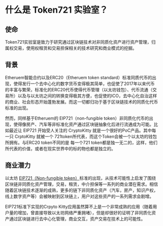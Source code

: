 # 什么是 Token721 实验室？



## 使命

Token721实验室是致力于研究通过区块链技术对非同质化资产进行资产管理，归属权交易，使用权租赁和交易担保相关的技术研究和商业模式的挖掘。

## 背景

Etheruem智能合约以及ERC20（Etheruem token standard）标准同质代币的出现，使得发行一个去中心化的数字货币变得极其简单，也促使了2017年以来代币的丰富与繁荣，标准化的ERC20代币使得代币管理（以太坊钱包）、代币流通（交易所）以及与以太坊之间的转换变得极其方便，也促使的ICO，去中心化自治这样的商业、社会形态开始蓬勃发展。而这一切都归功于基于区块链技术的同质化代币标准的出现。

然而，同样基于Etheruem的 EIP721（non-fungible token）非同质化代币的出现，使得像房产、汽车等非标准化资产通过区块链抽象化后进行流通成为可能。比如最近让 EIP721 开始受人关注的 CryptoKitty 就是一个很好的PoC产品。其中每一只 CrptoKitty 就被一个 721token所代表，而这个Token会被一个以太坊的钱包所拥有。与ERC20 token不同的是 每一个721 token都是独一无二的，这样，他们所代表的价值，或者在现实世界中的标的物也都是独立的。

## 商业潜力

以太坊 [EIP721（Non-fungible token）](https://github.com/ethereum/eips/issues/721)标准的出现，从技术可能性上启发了围绕区块链非同质化资产管理，交易，租赁，中介担保等一系列的商业潜在需求。相信随着区块链技术逐渐的成熟，更多的链下非同质化资产（汽车，房产，知识产权，线上数字资产等）会被映射到区块链上，用户对这些资产的一系列需求会剧增。

EIP721标准下实现的Crpyto Kitty应用虽然算不上是一个非常成熟的应用（随着用户量的增加，曾直接导致以太坊网络严重拥堵），但是却很好的证明了非同质化资产通过区块链进行去中心化管理，商业交互，资产交易在技术上的可能性。


